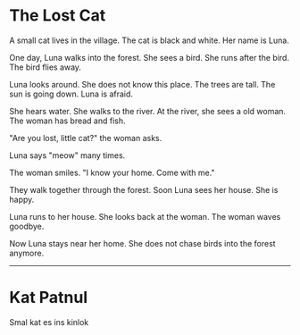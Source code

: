 # The Lost Cat

A small cat lives in the village. The cat is black and white. Her name is Luna.

One day, Luna walks into the forest. She sees a bird. She runs after the bird. The bird flies away.

Luna looks around. She does not know this place. The trees are tall. The sun is going down. Luna is afraid.

She hears water. She walks to the river. At the river, she sees a old woman. The woman has bread and fish.

"Are you lost, little cat?" the woman asks.

Luna says "meow" many times.

The woman smiles. "I know your home. Come with me."

They walk together through the forest. Soon Luna sees her house. She is happy.

Luna runs to her house. She looks back at the woman. The woman waves goodbye.

Now Luna stays near her home. She does not chase birds into the forest anymore.

---

# Kat Patnul

Smal kat es ins kinlok
